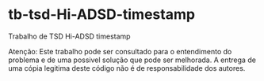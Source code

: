 tb-tsd-Hi-ADSD-timestamp
========================

Trabalho de TSD Hi-ADSD timestamp

Atenção: Este trabalho pode ser consultado para o entendimento
do problema e de uma possivel solução que pode ser melhorada.
A entrega de uma cópia legitima deste código não é de
responsabilidade dos autores.
